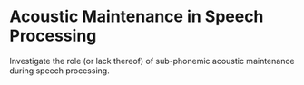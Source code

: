 # Acoustic Maintenance in Speech Processing

Investigate the role (or lack thereof) of sub-phonemic acoustic maintenance during speech processing.
